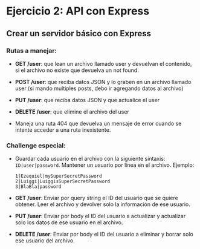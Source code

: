 # Ejercicio 2: API con Express

## Crear un servidor básico con Express

### Rutas a manejar:

- **GET /user**: que lean un archivo llamado user y devuelvan el contenido, si el archivo no existe que devuelva un not found.

- **POST /user**: que reciba datos JSON y lo graben en un archivo llamado user (si mando multiples posts, debo ir agregando datos al archivo)

- **PUT /user**: que reciba datos JSON y que actualice el user

- **DELETE /user**: que elimine el archivo del user

- Maneja una ruta 404 que devuelva un mensaje de error cuando se intente acceder a una ruta inexistente.

### Challenge especial:

- Guardar cada usuario en el archivo con la siguiente sintaxis: `ID|user|password`. Mantener un usuario por línea en el archivo. Ejemplo:

  ```
  1|Ezequiel|mySuperSecretPassword
  2|Luiggi|LuiggisSuperSecretPassword
  3|BlaBla|password
  ```

- **GET /user**: Enviar por query string el ID del usuario que se quiere obtener. Leer el archivo y devolver solo la información de ese usuario.
- **PUT /user**: Enviar por body el ID del usuario a actualizar y actualizar solo los datos de ese usuario en el archivo.
- **DELETE /user**: Enviar por body el ID del usuario a eliminar y borrar solo ese usuario del archivo.
